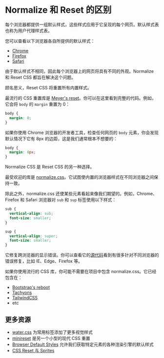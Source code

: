 # Normalize 和 Reset 的区别

每个浏览器都提供一组默认样式，这些样式应用于它呈现的每个网页。默认样式表也称为用户代理样式表。

您可以查看以下浏览器各自所提供的默认样式：

- [Chrome](https://chromium.googlesource.com/chromium/blink/+/master/Source/core/css/html.css)
- [Firefox](https://hg.mozilla.org/mozilla-central/file/tip/layout/style/res/html.css)
- [Safari](https://trac.webkit.org/browser/trunk/Source/WebCore/css/html.css)

由于默认样式不相同，因此每个浏览器上的网页将具有不同的外观。Normalize 和 Reset CSS 都旨在解决这个问题。

顾名思义，Reset CSS 将重置所有内置样式。

最流行的 CSS 重置库是 [Meyer's reset](https://meyerweb.com/eric/tools/css/reset/reset.css)。你可以在这里看到完整的代码。例如，它会将 `body` 的 `margin` 重置为 0：

```css
body {
  margin: 0;
}
```

如果你使用 Chrome 浏览器的开发者工具，检查任何网页的 `body` 元素，你会发现默认情况下它有 8px 的边距，这是我们通常根本不想要的：

```css
body {
  margin: 8px;
}
```

Normalize CSS 是 Reset CSS 的另一种选择。

最受欢迎的库是 [normalize.css](https://necolas.github.io/normalize.css/)。它试图使内置的浏览器样式在不同浏览器之间保持一致。

除此之外，normalize.css 还使某些元素看起来像我们期望的。例如，Chrome、Firefox 和 Safari 浏览器对 `sub` 和 `sup` 标签使用以下样式：

```css
sub {
  vertical-align: sub;
  font-size: smaller;
}

sup {
  vertical-align: super;
  font-size: smaller;
}
```

它修复跨浏览器的显示错误。你可以查看它的[源代码](https://github.com/necolas/normalize.css/blob/master/normalize.css)看到有很多针对不同浏览器的错误修复，比如 IE、Edge、Firefox 等。

如果你使用流行的 CSS 库，你可能不需要在项目中包含 normalize.css。它已经包含在：

- [Bootstrap's reboot](https://github.com/twbs/bootstrap/blob/master/scss/_reboot.scss#L3)
- [Tachyons](https://github.com/tachyons-css/tachyons/blob/master/src/_normalize.css)
- [TailwindCSS](https://unpkg.com/tailwindcss@1.1.4/dist/base.css)
- etc

## 更多资源

- [water.css](https://github.com/kognise/water.css) 为常用标签添加了更多视觉样式
- [minireset](https://github.com/jgthms/minireset.css) 是另一个小型的现代 CSS 重置
- [Browser Default Styles](https://browserdefaultstyles.com/) 允许我们获取特定元素的各种渲染引擎的默认样式
- [CSS Reset 与 Sprites](https://github.com/lio-zero/blog/blob/master/CSS/CSS%20Reset%20%E4%B8%8E%20Sprites.md)
